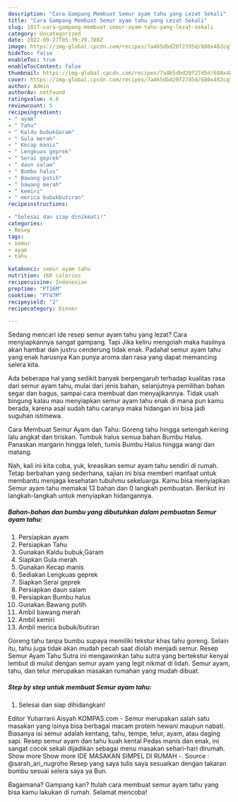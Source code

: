 ```yaml
---
description: "Cara Gampang Membuat Semur ayam tahu yang Lezat Sekali"
title: "Cara Gampang Membuat Semur ayam tahu yang Lezat Sekali"
slug: 1017-cara-gampang-membuat-semur-ayam-tahu-yang-lezat-sekali
category: Uncategorized
date: 2022-09-27T05:39:29.708Z
image: https://img-global.cpcdn.com/recipes/7a465dbd20f27d5d/680x482cq70/semur-ayam-tahu-foto-resep-utama.jpg
hideToc: false
enableToc: true
enableTocContent: false
thumbnail: https://img-global.cpcdn.com/recipes/7a465dbd20f27d5d/680x482cq70/semur-ayam-tahu-foto-resep-utama.jpg
cover: https://img-global.cpcdn.com/recipes/7a465dbd20f27d5d/680x482cq70/semur-ayam-tahu-foto-resep-utama.jpg
author: Admin
authorAv: notfound
ratingvalue: 4.8
reviewcount: 5
recipeingredient:
- " ayam"
- " Tahu"
- " Kaldu bubukGaram"
- " Gula merah"
- " Kecap manis"
- " Lengkuas geprek"
- " Serai geprek"
- " daun salam"
- " Bumbu halus"
- " Bawang putih"
- " bawang merah"
- " kemiri"
- " merica bubukbutiran"
recipeinstructions:

- "Selesai dan siap dinikmati!"
categories:
- Resep
tags:
- semur
- ayam
- tahu

katakunci: semur ayam tahu 
nutrition: 168 calories
recipecuisine: Indonesian
preptime: "PT16M"
cooktime: "PT47M"
recipeyield: "2"
recipecategory: Dinner

---
```



Sedang mencari ide resep semur ayam tahu yang lezat? Cara menyiapkannya sangat gampang. Tapi Jika keliru mengolah maka hasilnya akan hambar dan justru cenderung tidak enak. Padahal semur ayam tahu yang enak harusnya Kan punya aroma dan rasa yang dapat memancing selera kita.


Ada beberapa hal yang sedikit banyak berpengaruh terhadap kualitas rasa dari semur ayam tahu, mulai dari jenis bahan, selanjutnya pemilihan bahan segar dan bagus, sampai cara membuat dan menyajikannya. Tidak usah bingung kalau mau menyiapkan semur ayam tahu enak di mana pun kamu berada, karena asal sudah tahu caranya maka hidangan ini bisa jadi suguhan istimewa.

Cara Membuat Semur Ayam dan Tahu: Goreng tahu hingga setengah kering lalu angkat dan tiriskan. Tumbuk halus semua bahan Bumbu Halus. Panaskan margarin hingga leleh, tumis Bumbu Halus hingga wangi dan matang.


Nah, kali ini kita coba, yuk, kreasikan semur ayam tahu sendiri di rumah. Tetap berbahan yang sederhana, sajian ini bisa memberi manfaat untuk membantu menjaga kesehatan tubuhmu sekeluarga. Kamu bisa menyiapkan Semur ayam tahu memakai 13 bahan dan 0 langkah pembuatan. Berikut ini langkah-langkah untuk menyiapkan hidangannya.

<!--inarticleads1-->

##### Bahan-bahan dan bumbu yang dibutuhkan dalam pembuatan Semur ayam tahu:

1. Persiapkan  ayam
1. Persiapkan  Tahu
1. Gunakan  Kaldu bubuk,Garam
1. Siapkan  Gula merah
1. Gunakan  Kecap manis
1. Sediakan  Lengkuas geprek
1. Siapkan  Serai geprek
1. Persiapkan  daun salam
1. Persiapkan  Bumbu halus
1. Gunakan  Bawang putih
1. Ambil  bawang merah
1. Ambil  kemiri
1. Ambil  merica bubuk/butiran


Goreng tahu tanpa bumbu supaya memiliki tekstur khas tahu goreng. Selain itu, tahu juga tidak akan mudah pecah saat diolah menjadi semur. Resep Semur Ayam Tahu Sutra ini mengawinkan tahu sutra yang bertekstur kenyal lembut di mulut dengan semur ayam yang legit nikmat di lidah. Semur ayam, tahu, dan telur merupakan masakan rumahan yang mudah dibuat. 

<!--inarticleads2-->

##### Step by step untuk membuat Semur ayam tahu:


1. Selesai dan siap dihidangkan!

Editor Yuharrani Aisyah KOMPAS.com - Semur merupakan salah satu masakan yang isinya bisa berbagai macam protein hewani maupun nabati. Biasanya isi semur adalah kentang, tahu, tempe, telur, ayam, atau daging sapi. Resep semur ayam dan tahu kuah kental Pedas manis dan enak, ini sangat cocok sekali dijadikan sebagai menu masakan sehari-hari dirumah. Show more Show more IDE MASAKAN SIMPEL DI RUMAH -. Source : @sarah_ari_nugroho Resep yang saya tulis saya sesuaikan dengan takaran bumbu sesuai selera saya ya Bun. 

Bagaimana? Gampang kan? Itulah cara membuat semur ayam tahu yang bisa kamu lakukan di rumah. Selamat mencoba!
